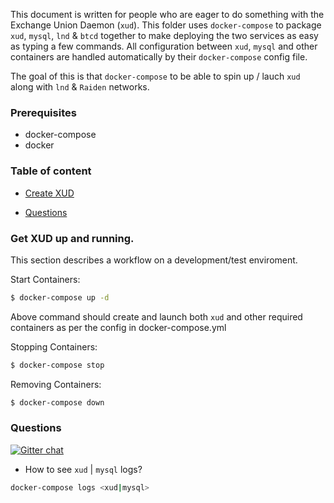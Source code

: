 This document is written for people who are eager to do something with 
the Exchange Union Daemon (`xud`). This folder uses `docker-compose` to
package `xud`, `mysql`, `lnd` & `btcd` together to make deploying the two services as easy as
typing a few commands. All configuration between `xud`, `mysql` and other containers are handled
automatically by their `docker-compose` config file.

The goal of this is that `docker-compose` to be able to spin up / lauch `xud` along with `lnd` & `Raiden` networks.

### Prerequisites
* docker-compose 
* docker 
  
### Table of content
 * [Create XUD](#get-xud-up-and-running)

 * [Questions](#questions)

### Get XUD up and running.

This section describes a workflow on a development/test enviroment.

Start Containers:
```bash
$ docker-compose up -d
```
Above command should create and launch both `xud` and other required containers as per the config in docker-compose.yml

Stopping Containers:
```bash
$ docker-compose stop
```

Removing Containers:
```bash
$ docker-compose down
```

### Questions
[![Gitter chat](https://img.shields.io/badge/chat-on%20gitter-rose.svg)](https://gitter.im/exchangeunion/Lobby)

* How to see `xud` | `mysql` logs?
```bash
docker-compose logs <xud|mysql>
```
